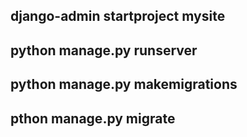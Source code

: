 ## django-admin startproject mysite
## python manage.py runserver
## python manage.py makemigrations
## pthon manage.py migrate